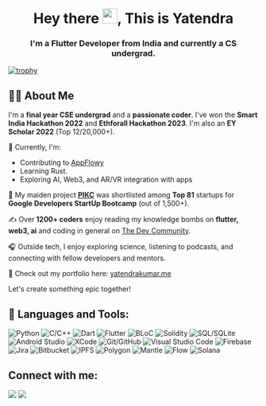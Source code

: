 <!-- <a href="#"><img width="100%" height="auto" src="https://i.imgur.com/iXuL1HG.png" height="175px"/></a> -->

<h1 align="center">Hey there <img src="https://raw.githubusercontent.com/MartinHeinz/MartinHeinz/master/wave.gif" width="30px">, This is Yatendra</h1>
<h3 align="center">I'm a Flutter Developer from India and currently a CS undergrad. </h3>


[![trophy](https://github-profile-trophy.vercel.app/?username=yatendra2001&theme=onedark&title=MultiLanguage,Commits,Repositories,PullRequest,Followers,Joined2020)](https://github.com/yatendra2001/github-profile-trophy)

## 🙋‍♂️ About Me

I'm a **final year CSE undergrad** and a **passionate coder**. I've won the **Smart India Hackathon 2022** and **Ethforall Hackathon 2023**. I'm also an **EY Scholar 2022** (Top 12/20,000+).

🔭 Currently, I'm:
- Contributing to [AppFlowy](https://github.com/AppFlowy-IO/AppFlowy)
- Learning Rust.
- Exploring AI, Web3, and AR/VR integration with apps

🌟 My maiden project [**PIKC**](https://pikc.carrd.co/) was shortlisted among **Top 81** startups for **Google Developers StartUp Bootcamp** (out of 1,500+).

✍️ Over **1200+ coders** enjoy reading my knowledge bombs on **flutter, web3, ai** and coding in general on [The Dev Community](https://dev.to/yatendra2001).

🎧 Outside tech, I enjoy exploring science, listening to podcasts, and connecting with fellow developers and mentors.

💼 Check out my portfolio here: [yatendrakumar.me](https://yatendrakumar.me/)

Let's create something epic together!


## 🚀 Languages and Tools:


![Python](https://img.shields.io/badge/Python-3776AB?style=for-the-badge&logo=python&logoColor=white)
![C/C++](https://img.shields.io/badge/C%2FC%2B%2B-00599C?style=for-the-badge&logo=c%2B%2B&logoColor=white)
![Dart](https://img.shields.io/badge/Dart-0175C2?style=for-the-badge&logo=dart&logoColor=white)
![Flutter](https://img.shields.io/badge/Flutter-02569B?style=for-the-badge&logo=flutter&logoColor=white)
![BLoC](https://img.shields.io/badge/BLoC-61DAFB?style=for-the-badge&logo=flutter&logoColor=black)
![Solidity](https://img.shields.io/badge/Solidity-363636?style=for-the-badge&logo=solidity&logoColor=white)
![SQL/SQLite](https://img.shields.io/badge/SQL%2FSQLite-003B57?style=for-the-badge&logo=sqlite&logoColor=white)
![Android Studio](https://img.shields.io/badge/Android_Studio-3DDC84?style=for-the-badge&logo=android-studio&logoColor=white)
![XCode](https://img.shields.io/badge/Xcode-147EFB?style=for-the-badge&logo=xcode&logoColor=white)
![Git/GitHub](https://img.shields.io/badge/Git%2FGitHub-181717?style=for-the-badge&logo=github&logoColor=white)
![Visual Studio Code](https://img.shields.io/badge/Visual_Studio_Code-007ACC?style=for-the-badge&logo=visual-studio-code&logoColor=white)
![Firebase](https://img.shields.io/badge/Firebase-FFCA28?style=for-the-badge&logo=firebase&logoColor=black)
![Jira](https://img.shields.io/badge/Jira-0052CC?style=for-the-badge&logo=jira&logoColor=white)
![Bitbucket](https://img.shields.io/badge/Bitbucket-2684FF?style=for-the-badge&logo=bitbucket&logoColor=white)
![IPFS](https://img.shields.io/badge/IPFS-408A8D?style=for-the-badge&logo=ipfs&logoColor=white)
![Polygon](https://img.shields.io/badge/Polygon-7B43DA?style=for-the-badge&logo=polygon&logoColor=white)
![Mantle](https://img.shields.io/badge/Mantle-000000?style=for-the-badge&logo=mantle&logoColor=white)
![Flow](https://img.shields.io/badge/Flow-3DDC84?style=for-the-badge&logo=flow&logoColor=white)
![Solana](https://img.shields.io/badge/Solana-CA31F9?style=for-the-badge&logo=solana&logoColor=black)



<!-- 
## 📊 My Github Stats

  <br/>
    <a href="https://github.com/yatendra2001/github-readme-stats"><img alt="Yatendra Kumar's Github Stats" src="https://github-readme-stats.vercel.app/api?username=yatendra2001&show_icons=true&count_private=true&theme=tokyonight&hide_border=true&bg_color=0D1117" /></a>

<br/>

[![Top Langs](https://github-readme-stats.vercel.app/api/top-langs/?username=yatendra2001&layout=compact&theme=tokyonight)](https://github.com/yatendra2001/github-readme-stats) -->

## Connect with me:
<p align="left">

<a href = "https://www.linkedin.com/in/yatendra2001/"><img src="https://img.icons8.com/fluent/48/000000/linkedin.png"/></a>
<a href = "https://twitter.com/iamyatendrak"><img src="https://img.icons8.com/fluent/48/000000/twitter.png"/></a>

</p>
